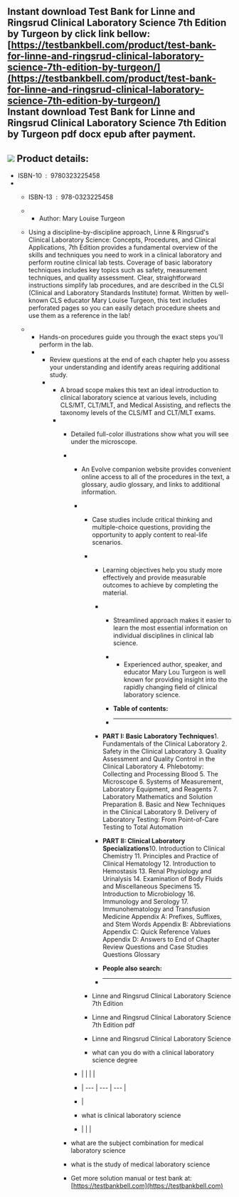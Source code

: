 Instant download **Test Bank for Linne and Ringsrud Clinical Laboratory Science 7th Edition by Turgeon** by click link bellow:  
[https://testbankbell.com/product/test-bank-for-linne-and-ringsrud-clinical-laboratory-science-7th-edition-by-turgeon/](https://testbankbell.com/product/test-bank-for-linne-and-ringsrud-clinical-laboratory-science-7th-edition-by-turgeon/)  
**Instant download Test Bank for Linne and Ringsrud Clinical Laboratory Science 7th Edition by Turgeon pdf docx epub after payment.**
-------------------------------------------------------------------------------------------------------------------------------------


![](https://testbankbell.com/wp-content/uploads/2023/05/517aquawaul._sx392_bo1_204_203_200__4.jpg)
**Product details:**
--------------------


* ISBN-10 ‏ : ‎ 9780323225458
* * ISBN-13 ‏ : ‎ 978-0323225458
  * * Author: Mary Louise Turgeon
   
  * Using a discipline-by-discipline approach, Linne & Ringsrud's Clinical Laboratory Science: Concepts, Procedures, and Clinical Applications, 7th Edition provides a fundamental overview of the skills and techniques you need to work in a clinical laboratory and perform routine clinical lab tests. Coverage of basic laboratory techniques includes key topics such as safety, measurement techniques, and quality assessment. Clear, straightforward instructions simplify lab procedures, and are described in the CLSI (Clinical and Laboratory Standards Institute) format. Written by well-known CLS educator Mary Louise Turgeon, this text includes perforated pages so you can easily detach procedure sheets and use them as a reference in the lab!
  * * Hands-on procedures guide you through the exact steps you'll perform in the lab.
    * * Review questions at the end of each chapter help you assess your understanding and identify areas requiring additional study.
      * * A broad scope makes this text an ideal introduction to clinical laboratory science at various levels, including CLS/MT, CLT/MLT, and Medical Assisting, and reflects the taxonomy levels of the CLS/MT and CLT/MLT exams.
        * * Detailed full-color illustrations show what you will see under the microscope.
          * * An Evolve companion website provides convenient online access to all of the procedures in the text, a glossary, audio glossary, and links to additional information.
            * * Case studies include critical thinking and multiple-choice questions, providing the opportunity to apply content to real-life scenarios.
              * * Learning objectives help you study more effectively and provide measurable outcomes to achieve by completing the material.
                * * Streamlined approach makes it easier to learn the most essential information on individual disciplines in clinical lab science.
                  * * Experienced author, speaker, and educator Mary Lou Turgeon is well known for providing insight into the rapidly changing field of clinical laboratory science.
                   
                  * **Table of contents:**
                  * ----------------------
                 
                * **PART I: Basic Laboratory Techniques**1. Fundamentals of the Clinical Laboratory 2. Safety in the Clinical Laboratory 3. Quality Assessment and Quality Control in the Clinical Laboratory 4. Phlebotomy: Collecting and Processing Blood 5. The Microscope 6. Systems of Measurement, Laboratory Equipment, and Reagents 7. Laboratory Mathematics and Solution Preparation 8. Basic and New Techniques in the Clinical Laboratory 9. Delivery of Laboratory Testing: From Point-of-Care Testing to Total Automation
               
                * **PART II: Clinical Laboratory Specializations**10. Introduction to Clinical Chemistry 11. Principles and Practice of Clinical Hematology 12. Introduction to Hemostasis 13. Renal Physiology and Urinalysis 14. Examination of Body Fluids and Miscellaneous Specimens 15. Introduction to Microbiology 16. Immunology and Serology 17. Immunohematology and Transfusion Medicine Appendix A: Prefixes, Suffixes, and Stem Words Appendix B: Abbreviations Appendix C: Quick Reference Values Appendix D: Answers to End of Chapter Review Questions and Case Studies Questions Glossary
                * **People also search:**
                * -----------------------
               
              * Linne and Ringsrud Clinical Laboratory Science 7th Edition
             
              * Linne and Ringsrud Clinical Laboratory Science 7th Edition pdf
             
              * Linne and Ringsrud Clinical Laboratory Science
             
              * what can you do with a clinical laboratory science degree
             
            * |  |  |  |
            * | --- | --- | --- |
            * |
            * what is clinical laboratory science
            *  |  |  |
           
          * what are the subject combination for medical laboratory science
         
          * what is the study of medical laboratory science
          *  Get more solution manual or test bank at: [https://testbankbell.com](https://testbankbell.com)
